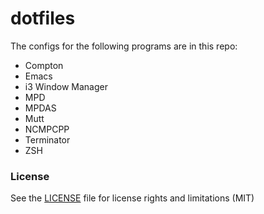 # dotfiles


The configs for the following programs are in this repo:

 - Compton
 - Emacs
 - i3 Window Manager
 - MPD
 - MPDAS
 - Mutt
 - NCMPCPP
 - Terminator
 - ZSH

### License
 See the [LICENSE](LICENSE) file for license rights and limitations (MIT)
